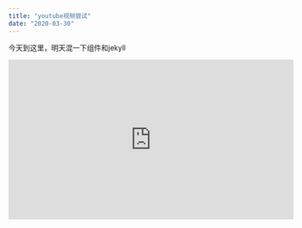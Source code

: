 ```yaml
---
title: "youtube视频尝试"
date: "2020-03-30"
---
```

今天到这里，明天混一下组件和jekyll
<iframe width="560" height="315" src="https://www.youtube.com/embed/4n0xNbfJLR8" frameborder="0" allowfullscreen></iframe>